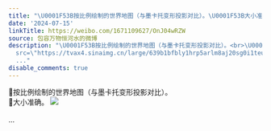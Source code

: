 ```yaml
---
title: "\U0001F53B按比例绘制的世界地图（与墨卡托变形投影对比）。\U0001F53B大小准确。 [图片]"
date: '2024-07-15'
linkTitle: https://weibo.com/1671109627/OnJ04wRZW
source: 包容万物恒河水的微博
description: "\U0001F53B按比例绘制的世界地图（与墨卡托变形投影对比）。<br>\U0001F53B大小准确。 <img style=\"\"
  src=\"https://tvax4.sinaimg.cn/large/639b1bfbly1hrp5arlm8aj20sg0i1teu.jpg\" referrerpolicy=\"no-referrer\"><br><br>
  ..."
disable_comments: true
---
```

🔻按比例绘制的世界地图（与墨卡托变形投影对比）。<br>🔻大小准确。 <img style="" src="https://tvax4.sinaimg.cn/large/639b1bfbly1hrp5arlm8aj20sg0i1teu.jpg" referrerpolicy="no-referrer"><br><br> ...